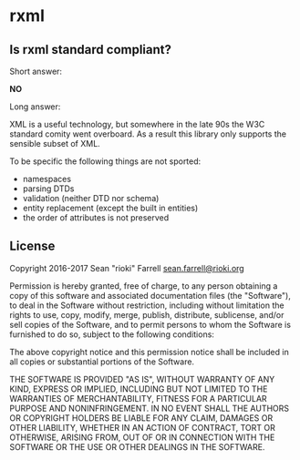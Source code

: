
# rxml

## Is rxml standard compliant? 

Short answer: 

**NO**

Long answer:

XML is a useful technology, but somewhere in the late 90s the W3C standard 
comity went overboard. As a result this library only supports the sensible 
subset of XML. 

To be specific the following things are not sported:

  * namespaces
  * parsing DTDs 
  * validation (neither DTD nor schema)
  * entity replacement (except the built in entities)
  * the order of attributes is not preserved

License
-------

Copyright 2016-2017 Sean "rioki" Farrell <sean.farrell@rioki.org>

Permission is hereby granted, free of charge, to any person obtaining a copy
of this software and associated documentation files (the "Software"), to deal
in the Software without restriction, including without limitation the rights
to use, copy, modify, merge, publish, distribute, sublicense, and/or sell
copies of the Software, and to permit persons to whom the Software is
furnished to do so, subject to the following conditions:

The above copyright notice and this permission notice shall be included in
all copies or substantial portions of the Software.

THE SOFTWARE IS PROVIDED "AS IS", WITHOUT WARRANTY OF ANY KIND, EXPRESS OR
IMPLIED, INCLUDING BUT NOT LIMITED TO THE WARRANTIES OF MERCHANTABILITY,
FITNESS FOR A PARTICULAR PURPOSE AND NONINFRINGEMENT. IN NO EVENT SHALL THE
AUTHORS OR COPYRIGHT HOLDERS BE LIABLE FOR ANY CLAIM, DAMAGES OR OTHER
LIABILITY, WHETHER IN AN ACTION OF CONTRACT, TORT OR OTHERWISE, ARISING FROM,
OUT OF OR IN CONNECTION WITH THE SOFTWARE OR THE USE OR OTHER DEALINGS IN
THE SOFTWARE.
  
